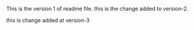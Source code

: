 This is the version 1 of readme file.
this is the change added to version-2.

this is change added at version-3